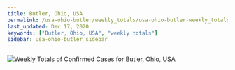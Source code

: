 ```yaml
---
title: Butler, Ohio, USA
permalink: /usa-ohio-butler/weekly_totals/usa-ohio-butler-weekly_totals.html
last_updated: Dec 17, 2020
keywords: ["Butler, Ohio, USA", "weekly totals"]
sidebar: usa-ohio-butler_sidebar
---
```


![Weekly Totals of Confirmed Cases for Butler, Ohio, USA](/covid_tracker/images/graphs/usa-ohio-butler-weekly_totals_graph.png)
